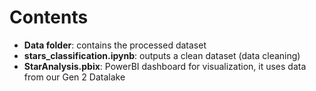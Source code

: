 # Contents

* **Data folder**: contains the processed dataset
* **stars_classification.ipynb**: outputs a clean dataset (data cleaning)
* **StarAnalysis.pbix**: PowerBI dashboard for visualization, it uses data from our Gen 2 Datalake